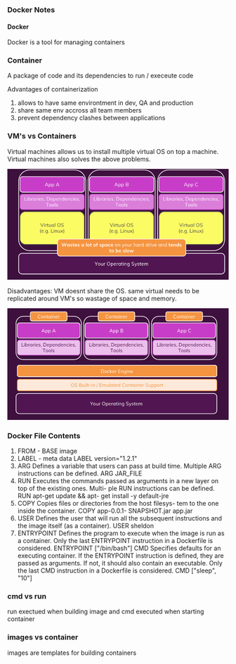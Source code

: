 ### Docker Notes

#### Docker

Docker is a tool for managing containers

### Container

A package of code and its dependencies to run / execeute code


Advantages of containerization

1. allows to have same environtment in dev, QA and production
2. share same env accross all team members
3. prevent dependency clashes between applications


### VM's vs Containers

Virtual machines allows us to install multiple virtual OS on top a machine.
Virtual machines also solves the above problems.

![](./images/vm.png)



Disadvantages: VM doesnt share the OS. same virtual needs to be replicated around VM's
so wastage of space and memory.

![](./images/container.png)

### Docker File Contents

1. FROM - BASE image
2. LABEL - meta data
   LABEL version="1.2.1"
3. ARG Defines a variable that users can pass at build
time. Multiple ARG instructions can be defined. ARG JAR_FILE
4. RUN Executes the commands passed as arguments
in a new layer on top of the existing ones. Multi-
ple RUN instructions can be defined. RUN apt-get update && apt-
get install -y default-jre
5. COPY Copies files or directories from the host filesys-
tem to the one inside the container. COPY app-0.0.1-
SNAPSHOT.jar app.jar
6. USER Defines the user that will run all the subsequent
instructions and the image itself (as a container). USER sheldon
7. ENTRYPOINT Defines the program to execute when the image
is run as a container. Only the last ENTRYPOINT
instruction in a Dockerfile is considered. ENTRYPOINT ["/bin/bash"]
CMD Specifies defaults for an executing container. If
the ENTRYPOINT instruction is defined, they
are passed as arguments. If not, it should also
contain an executable. Only the last CMD
instruction in a Dockerfile is considered. CMD ["sleep", "10"]

### cmd vs run

run exectued when building image and cmd executed when starting container

### images vs container

images are templates for building containers